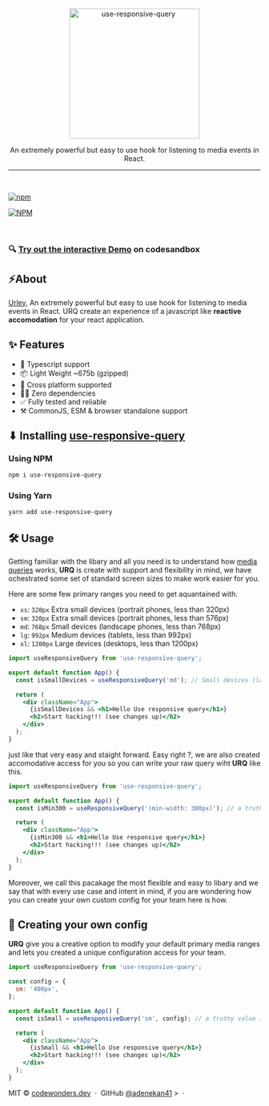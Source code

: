 <br />
<p align="center">
	<a href="https://i.ibb.co/b7WjPCP/Group-38.png">
		<img src="https://i.ibb.co/b7WjPCP/Group-38.png" width="260" alt="use-responsive-query">
	</a>
</p>

<p align="center"> An extremely powerful but easy to use hook for listening to media events in React.</p>

<hr / >
<br />

[![npm](https://badge.fury.io/js/use-responsive-query.svg)](https://www.npmjs.com/package/use-responsive-query)

[![NPM](https://nodei.co/npm/use-responsive-query.png?downloads=true&downloadRank=true&stars=true)](https://nodei.co/npm/use-responsive-query/)

<br />

### 🔍 [Try out the interactive Demo](https://codesandbox.io/embed/red-tdd-q45p3?fontsize=13&hidenavigation=1&theme=dark) on codesandbox

## ⚡️About

[Urley](https://github.com/adenekan41/use-responsive-query), An extremely
powerful but easy to use hook for listening to media events in React. URQ create
an experience of a javascript like **reactive accomodation** for your react
application.

## ✨ Features

- 🚀 Typescript support
- 📦 Light Weight ~675b (gzipped)
- 🔧 Cross platform supported
- 🙅‍♂️ Zero dependencies
- ✅ Fully tested and reliable
- ⚒ CommonJS, ESM & browser standalone support

## ⬇ Installing [use-responsive-query](https://github.com/adenekan41/use-responsive-query)

### Using NPM

```bash
npm i use-responsive-query
```

### Using Yarn

```bash
yarn add use-responsive-query
```

## 🛠 Usage

Getting familiar with the libary and all you need is to understand how
[media queries](https://developer.mozilla.org/en-US/docs/Web/CSS/Media_Queries)
works, **URQ** is create with support and flexibility in mind, we have
ochestrated some set of standard screen sizes to make work easier for you.

Here are some few primary ranges you need to get aquantained with.

- `xs`: `320px` Extra small devices (portrait phones, less than 320px)
- `sm`: `320px` Extra small devices (portrait phones, less than 576px)
- `md`: `768px` Small devices (landscape phones, less than 768px)
- `lg`: `992px` Medium devices (tablets, less than 992px)
- `xl`: `1200px` Large devices (desktops, less than 1200px)

```jsx
import useResponsiveQuery from 'use-responsive-query';

export default function App() {
  const isSmallDevices = useResponsiveQuery('md'); // Small devices (landscape phones, less than 768px)

  return (
    <div className="App">
      {isSmallDevices && <h1>Hello Use responsive query</h1>}
      <h2>Start hacking!!! (see changes up)</h2>
    </div>
  );
}
```

just like that very easy and staight forward. Easy right ?, we are also created
accomodative access for you so you can write your raw query wiht **URQ** like
this.

```jsx
import useResponsiveQuery from 'use-responsive-query';

export default function App() {
  const isMin300 = useResponsiveQuery('(min-width: 300px)'); // a truthy value is called immediately our window matches this value

  return (
    <div className="App">
      {isMin300 && <h1>Hello Use responsive query</h1>}
      <h2>Start hacking!!! (see changes up)</h2>
    </div>
  );
}
```

Moreover, we call this pacakage the most flexible and easy to libary and we say
that with every use case and intent in mind, if you are wondering how you can
create your own custom config for your team here is how.

## 🔧 Creating your own config

**URQ** give you a creative option to modify your default primary media ranges
and lets you created a unique configuration access for your team.

```jsx
import useResponsiveQuery from 'use-responsive-query';

const config = {
  sm: '400px',
};

export default function App() {
  const isSmall = useResponsiveQuery('sm', config); // a truthy value is called immediately our window matches <400px

  return (
    <div className="App">
      {isSmall && <h1>Hello Use responsive query</h1>}
      <h2>Start hacking!!! (see changes up)</h2>
    </div>
  );
}
```

MIT © [codewonders.dev](https://codewonders.dev) &nbsp;&middot;&nbsp; GitHub
[@adenekan41](https://github.com/adenekan41) > &nbsp;&middot;&nbsp;
